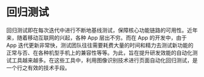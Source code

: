 # 回归测试

回归测试即在每次迭代中进行不断地基线测试，保障核心功能链路的可用性。近年来，随着移动互联网的兴起，各种 App 层出不穷。而在 App 的开发中，由于 App 迭代更新非常快，测试团队往往需要耗费大量的时间和精力去测试新功能的正常与否、在各种机型手机上的兼容性等等。为此，旨在提升研发效能的自动化测试工具越来越多。在这些工具中，利用图像识别技术进行页面自动化回归测试，是一个行之有效的技术手段。

